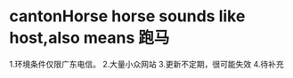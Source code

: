 cantonHorse
horse sounds like host,also means 跑马
===========
1.环境条件仅限广东电信。
2.大量小众网站
3.更新不定期，很可能失效
4.待补充
